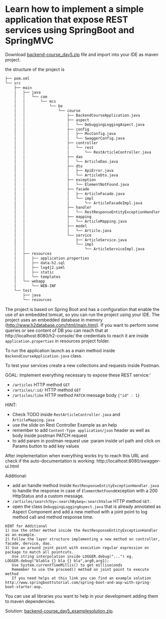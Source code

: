 # Learn how to implement a simple application that expose REST services using SpringBoot and SpringMVC

Download [backend-course_day5.zip](backend-course_day5.zip) file and import into your IDE as maven project.

the structure of the project is 
```txt
├── pom.xml
└── src
    ├── main
    │   ├── java
    │   │   └── com
    │   │       └── mcs
    │   │           └── be
    │   │               └── course
    │   │                   ├── BackendCourseApplication.java
    │   │                   ├── aspect
    │   │                   │   └── DebuggingLoggingAspect.java
    │   │                   ├── config
    │   │                   │   ├── MvcConfig.java
    │   │                   │   └── SwaggerConfig.java
    │   │                   ├── controller
    │   │                   │   └── rest
    │   │                   │       └── RestArticleController.java
    │   │                   ├── dao
    │   │                   │   └── ArticleDao.java
    │   │                   ├── dto
    │   │                   │   ├── ApiError.java
    │   │                   │   └── ArticleDto.java
    │   │                   ├── exception
    │   │                   │   └── ElementNotFound.java
    │   │                   ├── facade
    │   │                   │   ├── ArticleFacade.java
    │   │                   │   └── impl
    │   │                   │       └── ArticleFacadeImpl.java
    │   │                   ├── handler
    │   │                   │   └── RestResponseEntityExceptionHandler.java
    │   │                   ├── mapping
    │   │                   │   └── ArticleMapping.java
    │   │                   ├── model
    │   │                   │   └── Article.java
    │   │                   └── service
    │   │                       ├── ArticleService.java
    │   │                       └── impl
    │   │                           └── ArticleServiceImpl.java
    │   ├── resources
    │   │   ├── application.properties
    │   │   ├── data-h2.sql
    │   │   ├── log4j2.yaml
    │   │   ├── static
    │   │   └── templates
    │   └── webapp
    │       └── WEB-INF
    └── test
        ├── java
        └── resources

```

The project is based on Spring Boot and has a configuration that enable the use of an embedded tomcat, so you can run the project using your IDE.
The project uses an embedded database in memory (http://www.h2database.com/html/main.html). 
If you want to perform some queries or see content of DB you can reach that at http://localhost:8080/h2-console/
the credentials to reach it are inside `application.properties` in resources project folder.

To run the application launch as a main method inside `BackendCourseApplication.java` class. 

To test your services create a new collections and requests inside Postman.

GOAL: Implement everything necessary to expose these REST service:'
- `/articles` HTTP method `GET` 
- `/articles/:id/` HTTP method `GET` 
- `/articles/like` HTTP method `PATCH` message body `{"id" : 1}` 

HINT:
- Check TODO inside `RestArticleController.java` and `ArticleMapping.java`
- use the slide on Rest Controller Example as an help
- remember to add `Content-Type application/json` header as well as body inside postman PATCH request
- to add param in postman request use :param inside url path and click on Params button to add key values


After implementation when everything works try to reach this URL and check if the auto-documentation is working: http://localhost:8080/swagger-ui.html


Additional:
- add an handle method inside `RestResponseEntityExceptionHandler.java` to handle the response in case of `ElementNotFound`exception with a 200 HttpStatus and a custom message. 
- `/articles/search?by=:searchBy&eq=:searchValue` HTTP method `GET`. 
- open the class `DebuggingLoggingAspect.java` that is already annotated as Aspect Component and add a new method with a joint point to log method call and method response time.
```
HINT for Additional
1) Use the other method inside the RestResponseEntityExceptionHandler as an example.
2) Follow the layer structure implementing a new method on controller, facade, dervice, dao.
3) Use an around joint point with execution regular expression on package to match all pointcuts. 
   Use string interpolation inside LOGGER.debug("...") eg.  LOGGER.debug("blabla {} bla {} bla",arg0,arg1);
   Use System.currentTimeMillis() to get milliseconds
   Remember to use the proceed() method on joint point to execute method
   If you need helps at this link you can find an example solution http://www.springboottutorial.com/spring-boot-and-aop-with-spring-boot-starter-aop.

```

You can use all libraries you want to help in your development adding them to maven dependencies. 

Solution: [backend-course_day5_examplesolution.zip](backend-backend-course_day5_examplesolution.zip).

